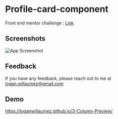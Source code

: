 
# Profile-card-component

Front end mentor challenge : [Link](https://www.frontendmentor.io/solutions/3columnpreview-FR5iEixnn)


## Screenshots

![App Screenshot](https://user-images.githubusercontent.com/60406970/132373812-65e86eae-6418-4819-825d-1686b4361780.png)

  
## Feedback

If you have any feedback, please reach out to me at logan.willaumez@gmail.com

  
## Demo

https://loganwillaumez.github.io/3-Column-Preview/

  
